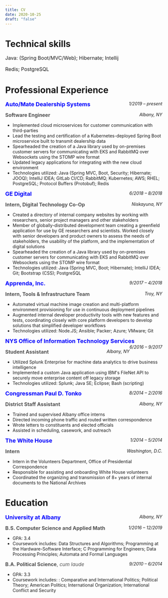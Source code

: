 ```yaml
---
title: CV
date: 2020-10-25
draft: "false"
---
```


# **Technical skills**
<p style="font-size: 16px;">Java: (Spring Boot/MVC/Web); Hibernate; Intellij </p>
<p style="font-size: 16px;">Redis; PostgreSQL</p>

# **Professional Experience**

<span style="color:blue; font-size: 18px;">**Auto/Mate Dealership Systems**</span><span style="float: right;">*1/2019 – present*</span>

<span style="color:#505050; font-size: 16px;">**Software Engineer**</span><span style="float: right;">*Albany, NY*</span>

<ul>
<li>Implemented cloud microservices for customer communication with third-parties</li>
<li>Lead the testing and certification of a Kubernetes-deployed Spring Boot microservice built to transmit
dealership data</li>
<li>Spearheaded the creation of a Java library used by on-premises customer servers for communicating with EKS
and RabbitMQ over Websockets using the STOMP wire format</li>
<li>Updated legacy applications for integrating with the new cloud environment</li>
<li>Technologies utilized: Java (Spring MVC, Boot, Security; Hibernate; JOOQ); IntelliJ IDEA; GitLab CI/CD;
RabbitMQ; Kubernetes; AWS; RHEL; PostgreSQL; Protocol Buffers (Protobuf); Redis</li>
</ul>

<span style="color:blue; font-size: 18px;">**GE Digital**</span><span style="float: right;">*6/2018 – 8/2018*</span>

<span style="color:#505050; font-size: 16px;">**Intern, Digital Technology Co-Op**</span><span style="float: right;">*Niskayuna, NY*</span>

<ul>
<li>Created a directory of internal company websites by working with researchers, senior project managers and
other stakeholders</li>
<li>Member of globally-distributed development team creating a greenfield application for use by GE researchers
and scientists. Worked closely with senior developers and product owners to assess the needs of stakeholders,
the usability of the platform, and the implementation of digital solutions</li>
<li>Spearheaded the creation of a Java library used by on-premises customer servers for communicating with EKS
and RabbitMQ over Websockets using the STOMP wire format</li>
<li>Technologies utilized: Java (Spring MVC, Boot; Hibernate); IntelliJ IDEA; Git; Bootstrap (CSS); PostgreSQL</li>
</ul>

<span style="color:blue; font-size: 18px;">**Apprenda, Inc.**</span><span style="float: right;">*9/2017 – 4/2018*</span>

<span style="color:#505050; font-size: 16px;">**Intern, Tools & Infrastructure Team**</span><span style="float: right;">*Troy, NY*</span>

<ul>
<li>Automated virtual machine image creation and multi-platform environment provisioning for use in continuous
deployment pipelines</li>
<li>Augmented internal developer productivity tools with new features and tests, coordinating closely with core
platform developers to develop solutions that simplified developer workflows</li>
<li>Technologies utilized: Node.JS; Ansible; Packer; Azure; VMware; Git</li>
</ul>

<span style="color:blue; font-size: 18px;">**NYS Office of Information Technology Services**</span><span style="float: right;">*6/2016 – 9/2017*</span>

<span style="color:#505050; font-size: 16px;">**Student Assistant**</span><span style="float: right;">*Albany, NY*</span>

<ul>
<li>Utilized Splunk Enterprise for machine data analytics to drive business intelligence</li>
<li>Implemented a custom Java application using IBM's FileNet API to securely move enterprise content off legacy
storage</li>
<li>Technologies utilized: Splunk; Java SE; Eclipse; Bash (scripting)</li>
</ul>

<span style="color:blue; font-size: 18px;">**Congressman Paul D. Tonko**</span><span style="float: right;">*8/2014 – 2/2016*</span>

<span style="color:#505050; font-size: 16px;">**District Staff Assistant**</span><span style="float: right;">*Albany, NY*</span>

<ul>
<li>Trained and supervised Albany office interns</li>
<li>Directed incoming phone traffic and routed written correspondence</li>
<li>Wrote letters to constituents and elected officials</li>
<li>Assisted in scheduling, casework, and outreach</li>
</ul>

<span style="color:blue; font-size: 18px;">**The White House**</span><span style="float: right;">*1/2014 – 5/2014*</span>

<span style="color:#505050; font-size: 16px;">**Intern**</span><span style="float: right;">*Washington, D.C.*</span>

<ul>
<li>Intern in the Volunteers Department, Office of Presidential Correspondence</li>
<li>Responsible for assisting and onboarding White House volunteers</li>
<li>Coordinated the organizing and transmission of 8+ years of internal documents to the National Archives</li>
</ul>

# **Education**
<span style="color:blue; font-size: 18px;">**University at Albany**</span><span style="float: right;">*Albany, NY*</span>

<span style="color:#505050; font-size: 16px;">**B.S. Computer Science and Applied Math**</span><span style="float: right;">*1/2016 – 12/2019*</span>

<ul>
<li>GPA: 3.4</li>
<li>Coursework includes: Data Structures and Algorithms; Programming at the Hardware-Software Interface; C
Programming for Engineers; Data Processing Principles; Automata and Formal Languages</li>
</ul>

<span style="color:#505050; font-size: 16px;">**B.A. Political Science**, *cum laude*</span><span style="float: right;">*9/2010 – 6/2014*</span>

<ul>
<li>GPA: 3.3</li>
<li>Coursework includes: : Comparative and International Politics; Political Theory; American Politics; International
Organization; International Conflict and Security</li>
</ul>
